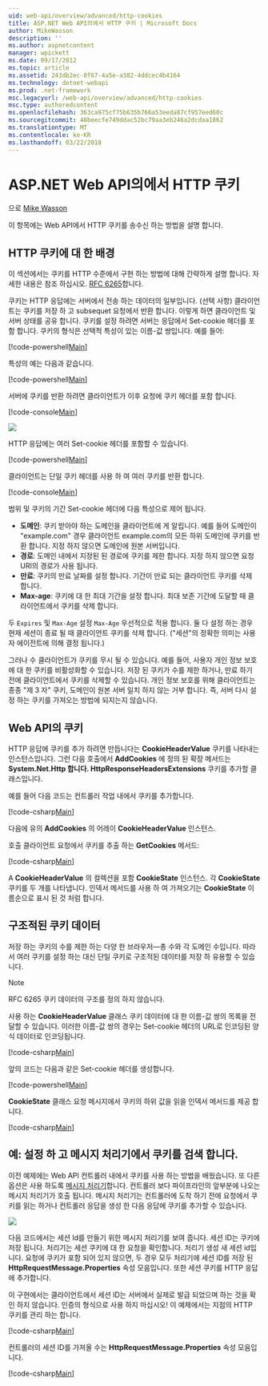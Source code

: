 ```yaml
---
uid: web-api/overview/advanced/http-cookies
title: ASP.NET Web API의에서 HTTP 쿠키 | Microsoft Docs
author: MikeWasson
description: ''
ms.author: aspnetcontent
manager: wpickett
ms.date: 09/17/2012
ms.topic: article
ms.assetid: 243db2ec-8f67-4a5e-a382-4ddcec4b4164
ms.technology: dotnet-webapi
ms.prod: .net-framework
msc.legacyurl: /web-api/overview/advanced/http-cookies
msc.type: authoredcontent
ms.openlocfilehash: 363ca975cf75b635b766a53eeda87cf957eed60c
ms.sourcegitcommit: 48beecfe749ddac52bc79aa3eb246a2dcdaa1862
ms.translationtype: MT
ms.contentlocale: ko-KR
ms.lasthandoff: 03/22/2018
---
```

<a name="http-cookies-in-aspnet-web-api"></a>ASP.NET Web API의에서 HTTP 쿠키
====================
으로 [Mike Wasson](https://github.com/MikeWasson)

이 항목에는 Web API에서 HTTP 쿠키를 송수신 하는 방법을 설명 합니다.

## <a name="background-on-http-cookies"></a>HTTP 쿠키에 대 한 배경

이 섹션에서는 쿠키를 HTTP 수준에서 구현 하는 방법에 대해 간략하게 설명 합니다. 자세한 내용은 참조 하십시오. [RFC 6265](http://tools.ietf.org/html/rfc6265)합니다.

쿠키는 HTTP 응답에는 서버에서 전송 하는 데이터의 일부입니다. (선택 사항) 클라이언트는 쿠키를 저장 하 고 subsequet 요청에서 반환 합니다. 이렇게 하면 클라이언트 및 서버 상태를 공유 합니다. 쿠키를 설정 하려면 서버는 응답에서 Set-cookie 헤더를 포함 합니다. 쿠키의 형식은 선택적 특성이 있는 이름-값 쌍입니다. 예를 들어:

[!code-powershell[Main](http-cookies/samples/sample1.ps1)]

특성의 예는 다음과 같습니다.

[!code-powershell[Main](http-cookies/samples/sample2.ps1)]

서버에 쿠키를 반환 하려면 클라이언트가 이후 요청에 쿠키 헤더를 포함 합니다.

[!code-console[Main](http-cookies/samples/sample3.cmd)]

![](http-cookies/_static/image1.png)

HTTP 응답에는 여러 Set-cookie 헤더를 포함할 수 있습니다.

[!code-powershell[Main](http-cookies/samples/sample4.ps1)]

클라이언트는 단일 쿠키 헤더를 사용 하 여 여러 쿠키를 반환 합니다.

[!code-console[Main](http-cookies/samples/sample5.cmd)]

범위 및 쿠키의 기간 Set-cookie 헤더에 다음 특성으로 제어 됩니다.

- **도메인**: 쿠키 받아야 하는 도메인을 클라이언트에 게 알립니다. 예를 들어 도메인이 "example.com" 경우 클라이언트 example.com의 모든 하위 도메인에 쿠키를 반환 합니다. 지정 하지 않으면 도메인에 원본 서버입니다.
- **경로**: 도메인 내에서 지정된 된 경로에 쿠키를 제한 합니다. 지정 하지 않으면 요청 URI의 경로가 사용 됩니다.
- **만료**: 쿠키의 만료 날짜를 설정 합니다. 기간이 만료 되는 클라이언트 쿠키를 삭제 합니다.
- **Max-age**: 쿠키에 대 한 최대 기간을 설정 합니다. 최대 보존 기간에 도달할 때 클라이언트에서 쿠키를 삭제 합니다.

두 `Expires` 및 `Max-Age` 설정 `Max-Age` 우선적으로 적용 합니다. 둘 다 설정 하는 경우 현재 세션이 종료 될 때 클라이언트 쿠키를 삭제 합니다. ("세션"의 정확한 의미는 사용자 에이전트에 의해 결정 됩니다.)

그러나 수 클라이언트가 쿠키를 무시 될 수 있습니다. 예를 들어, 사용자 개인 정보 보호에 대 한 쿠키를 비활성화할 수 있습니다. 저장 된 쿠키가 수를 제한 하거나, 만료 하기 전에 클라이언트에서 쿠키를 삭제할 수 있습니다. 개인 정보 보호를 위해 클라이언트는 종종 "제 3 자" 쿠키, 도메인이 원본 서버 일치 하지 않는 거부 합니다. 즉, 서버 다시 설정 하는 쿠키를 가져오는 방법에 되지는지 않습니다.

## <a name="cookies-in-web-api"></a>Web API의 쿠키

HTTP 응답에 쿠키를 추가 하려면 만듭니다는 **CookieHeaderValue** 쿠키를 나타내는 인스턴스입니다. 그런 다음 호출에서 **AddCookies** 에 정의 된 확장 메서드는 **System.Net.Http 합니다. HttpResponseHeadersExtensions** 쿠키를 추가할 클래스입니다.

예를 들어 다음 코드는 컨트롤러 작업 내에서 쿠키를 추가합니다.

[!code-csharp[Main](http-cookies/samples/sample6.cs)]

다음에 유의 **AddCookies** 의 어레이 **CookieHeaderValue** 인스턴스.

호출 클라이언트 요청에서 쿠키를 추출 하는 **GetCookies** 메서드:

[!code-csharp[Main](http-cookies/samples/sample7.cs)]

A **CookieHeaderValue** 의 컬렉션을 포함 **CookieState** 인스턴스. 각 **CookieState** 쿠키를 두 개를 나타냅니다. 인덱서 메서드를 사용 하 여 가져오기는 **CookieState** 이름순으로 표시 된 것 처럼 합니다.

## <a name="structured-cookie-data"></a>구조적된 쿠키 데이터

저장 하는 쿠키의 수를 제한 하는 다양 한 브라우저&#8212;총 수와 각 도메인 수입니다. 따라서 여러 쿠키를 설정 하는 대신 단일 쿠키로 구조적된 데이터를 저장 하 유용할 수 있습니다.

> [!NOTE]
> RFC 6265 쿠키 데이터의 구조를 정의 하지 않습니다.


사용 하는 **CookieHeaderValue** 클래스 쿠키 데이터에 대 한 이름-값 쌍의 목록을 전달할 수 있습니다. 이러한 이름-값 쌍의 경우는 Set-cookie 헤더의 URL로 인코딩된 양식 데이터로 인코딩됩니다.

[!code-csharp[Main](http-cookies/samples/sample8.cs)]

앞의 코드는 다음과 같은 Set-cookie 헤더를 생성합니다.

[!code-powershell[Main](http-cookies/samples/sample9.ps1)]

**CookieState** 클래스 요청 메시지에서 쿠키의 하위 값을 읽을 인덱서 메서드를 제공 합니다.

[!code-csharp[Main](http-cookies/samples/sample10.cs)]

## <a name="example-set-and-retrieve-cookies-in-a-message-handler"></a>예: 설정 하 고 메시지 처리기에서 쿠키를 검색 합니다.

이전 예제에는 Web API 컨트롤러 내에서 쿠키를 사용 하는 방법을 배웠습니다. 또 다른 옵션은 사용 하도록 [메시지 처리기](http-message-handlers.md)합니다. 컨트롤러 보다 파이프라인의 앞부분에 나오는 메시지 처리기가 호출 됩니다. 메시지 처리기는 컨트롤러에 도착 하기 전에 요청에서 쿠키를 읽는 하거나 컨트롤러 응답을 생성 한 다음 응답에 쿠키를 추가할 수 있습니다.

![](http-cookies/_static/image2.png)

다음 코드에서는 세션 Id를 만들기 위한 메시지 처리기를 보여 줍니다. 세션 ID는 쿠키에 저장 됩니다. 처리기는 세션 쿠키에 대 한 요청을 확인합니다. 처리기 생성 새 세션 id입니다. 요청에 쿠키가 포함 되어 있지 않으면, 두 경우 모두 처리기에 세션 ID를 저장 된 **HttpRequestMessage.Properties** 속성 모음입니다. 또한 세션 쿠키를 HTTP 응답에 추가합니다.

이 구현에서는 클라이언트에서 세션 ID는 서버에서 실제로 발급 되었으며 하는 것을 확인 하지 않습니다. 인증의 형식으로 사용 하지 마십시오! 이 예제에서는 지점의 HTTP 쿠키를 관리 하는 합니다.

[!code-csharp[Main](http-cookies/samples/sample11.cs)]

컨트롤러의 세션 ID를 가져올 수는 **HttpRequestMessage.Properties** 속성 모음입니다.

[!code-csharp[Main](http-cookies/samples/sample12.cs)]
